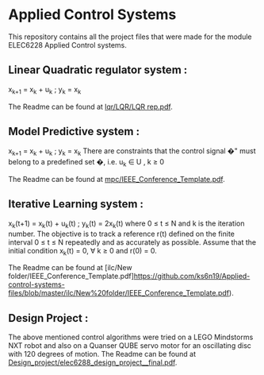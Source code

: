 # Applied Control Systems
This repository contains all the project files that were made for the module ELEC6228 Applied Control systems.
## Linear Quadratic regulator system :
x<sub>k+1</sub> = x<sub>k</sub> + u<sub>k</sub>  ;
y<sub>k</sub> = x<sub>k</sub>

The Readme can be found at [lqr/LQR/LQR rep.pdf](https://github.com/ks6n19/Applied-control-systems-files/blob/master/lqr/LQR/LQR%20rep.pdf).

## Model Predictive system :
x<sub>k+1</sub> = x<sub>k</sub> + u<sub>k</sub>  ;
y<sub>k</sub> = x<sub>k</sub>
There are constraints that the control signal �" must belong to a predefined set �, i.e.
 u<sub>k</sub>  ∈ U , k ≥ 0
 
The Readme can be found at [mpc/IEEE_Conference_Template.pdf](https://github.com/ks6n19/Applied-control-systems-files/blob/master/mpc/IEEE_Conference_Template.pdf).

## Iterative Learning system : 
x<sub>k</sub>(t+1) = x<sub>k</sub>(t) + u<sub>k</sub>(t)  ;
y<sub>k</sub>(t) = 2x<sub>k</sub>(t)
where 0 ≤ t ≤ N and k is the iteration number. The objective is to track a reference r(t)
defined on the finite interval 0 ≤ t ≤ N repeatedly and as accurately as possible. Assume that
the initial condition x<sub>k</sub>(t) = 0, ∀ k ≥ 0 and r(0) = 0.

The Readme can be found at [ilc/New folder/IEEE_Conference_Template.pdf]https://github.com/ks6n19/Applied-control-systems-files/blob/master/ilc/New%20folder/IEEE_Conference_Template.pdf).

## Design Project :
The above mentioned control algorithms were tried on a LEGO Mindstorms NXT robot and also on a Quanser QUBE servo motor for an oscillating disc with 120 degrees of motion.
The Readme can be found at [Design_project/elec6288_design_project__final.pdf](https://github.com/ks6n19/Applied-control-systems-files/blob/master/Design_project/elec6288_design_project__final.pdf).



